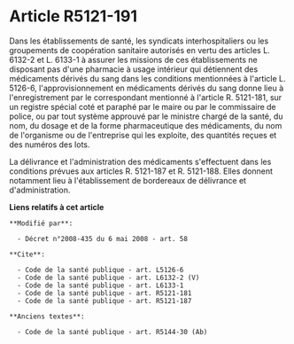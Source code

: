 # Article R5121-191

Dans les établissements de santé, les syndicats interhospitaliers ou les groupements de coopération sanitaire autorisés en
vertu des articles L. 6132-2 et L. 6133-1 à assurer les missions de ces établissements ne disposant pas d'une pharmacie à
usage intérieur qui détiennent des médicaments dérivés du sang dans les conditions mentionnées à l'article L. 5126-6,
l'approvisionnement en médicaments dérivés du sang donne lieu à l'enregistrement par le correspondant mentionné à l'article
R. 5121-181, sur un registre spécial coté et paraphé par le maire ou par le commissaire de police, ou par tout système
approuvé par le ministre chargé de la santé, du nom, du dosage et de la forme pharmaceutique des médicaments, du nom de
l'organisme ou de l'entreprise qui les exploite, des quantités reçues et des numéros des lots. 

La délivrance et l'administration des médicaments s'effectuent dans les conditions prévues aux articles R. 5121-187 et R.
5121-188. Elles donnent notamment lieu à l'établissement de bordereaux de délivrance et d'administration.

**Liens relatifs à cet article**

	**Modifié par**:

	  - Décret n°2008-435 du 6 mai 2008 - art. 58

	**Cite**:

	  - Code de la santé publique - art. L5126-6
	  - Code de la santé publique - art. L6132-2 (V)
	  - Code de la santé publique - art. L6133-1
	  - Code de la santé publique - art. R5121-181
	  - Code de la santé publique - art. R5121-187

	**Anciens textes**:

	  - Code de la santé publique - art. R5144-30 (Ab)
